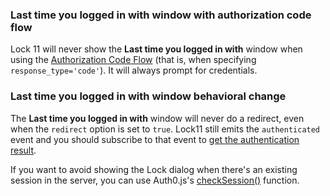 ### Last time you logged in with window with authorization code flow

Lock 11 will never show the **Last time you logged in with** window when using the [Authorization Code Flow](/api-auth/grant/authorization-code) (that is, when specifying `response_type='code'`). It will always prompt for credentials.

### Last time you logged in with window behavioral change

The **Last time you logged in with** window will never do a redirect, even when the `redirect` option is set to `true`. Lock11 still emits the `authenticated` event and you should subscribe to that event to [get the authentication result](/libraries/lock/v11#2-authenticating-and-getting-user-info).

If you want to avoid showing the Lock dialog when there's an existing session in the server, you can use Auth0.js's [checkSession()](/libraries/auth0js#using-checksession-to-acquire-new-tokens) function.
